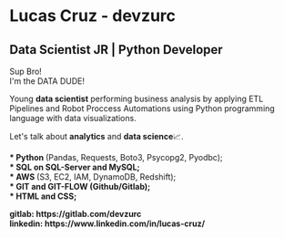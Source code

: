 # Lucas Cruz - devzurc
## Data Scientist JR | Python Developer

<p>
  Sup Bro!<br>
  I'm the DATA DUDE!
</p>
<p>

  Young <b>data scientist</b> performing business analysis by applying ETL Pipelines and Robot Proccess Automations using Python programming language with data visualizations.
</p>
<p>
  Let's talk about <b>analytics</b> and <b>data science</b>📈.
</p>
<p>
  <b>* Python </b>(Pandas, Requests, Boto3, Psycopg2, Pyodbc);<br>
  <b>* SQL on SQL-Server and MySQL;</b><br>
  <b>* AWS </b>(S3, EC2, IAM, DynamoDB, Redshift);<br>
  <b>* GIT and GIT-FLOW (Github/Gitlab);<br>
  <b>* HTML and CSS;</b><br> 
</p>
<b>gitlab: https://gitlab.com/devzurc</b><br>
<b>linkedin: https://www.linkedin.com/in/lucas-cruz/</b>


  
  
